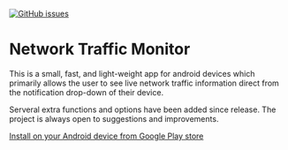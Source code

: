 [![GitHub issues](https://img.shields.io/github/issues/badges/shields.svg?maxAge=2592000)]()

# Network Traffic Monitor

This is a small, fast, and light-weight app for android devices which primarily allows the user to see live network traffic information direct from the notification drop-down of their device.

Serveral extra functions and options have been added since release. The project is always open to suggestions and improvements. 

[Install on your Android device from Google Play store](https://play.google.com/store/apps/details?id=com.whitfield.james.simplenetworkspeedmonitor)
